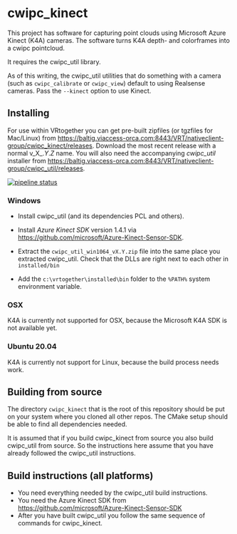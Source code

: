 # cwipc_kinect

This project has software for capturing point clouds using Microsoft Azure Kinect (K4A) cameras. The software turns K4A depth- and colorframes into a cwipc pointcloud.

It requires the cwipc_util library.

As of this writing, the cwipc_util utilities that do something with a camera (such as `cwipc_calibrate` or `cwipc_view`) default to using Realsense cameras. Pass the `--kinect` option to use Kinect.

## Installing

For use within VRtogether you can get pre-built zipfiles (or tgzfiles for Mac/Linux) from <https://baltig.viaccess-orca.com:8443/VRT/nativeclient-group/cwipc_kinect/releases>. Download the most recent release with a normal v_X_._Y_._Z_ name. You will also need the accompanying _cwipc\_util_ installer from 
<https://baltig.viaccess-orca.com:8443/VRT/nativeclient-group/cwipc_util/releases>.

[![pipeline status](https://baltig.viaccess-orca.com:8443/VRT/nativeclient-group/cwipc_kinect/badges/master/pipeline.svg)](https://baltig.viaccess-orca.com:8443/VRT/nativeclient-group/cwipc_kinect/commits/master)

### Windows

- Install cwipc_util (and its dependencies PCL and others).

- Install _Azure Kinect SDK_ version 1.4.1 via <https://github.com/microsoft/Azure-Kinect-Sensor-SDK>.
- Extract the `cwipc_util_win1064_vX.Y.zip` file into the same place you extracted cwipc_util. Check that the DLLs are right next to each other in `installed/bin`
- Add the `c:\vrtogether\installed\bin` folder to the `%PATH%` system environment variable.

### OSX

K4A is currently not supported for OSX, because the Microsoft K4A SDK is not available yet.
  
### Ubuntu 20.04

K4A is currently not support for Linux, because the build process needs work.

## Building from source

The directory `cwipc_kinect` that is the root of this repository should be put on your system where you cloned all other repos. The CMake setup should be able to find all dependencies needed.

It is assumed that if you build cwipc_kinect from source you also build cwipc_util from source. So the instructions here assume that you have already followed the cwipc_util instructions.

## Build instructions (all platforms)

- You need everything needed by the cwipc_util build instructions.
- You need the Azure Kinect SDK from <https://github.com/microsoft/Azure-Kinect-Sensor-SDK>
- After you have built cwipc_util you follow the same sequence of commands for cwipc_kinect.
